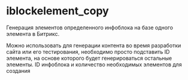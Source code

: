 # iblockelement_copy
Генерация элементов определенного инфоблока на базе одного элемента в Битрикс.

Можно использовать для генерации контента во время разработки сайта или его тестирования, необходимо просто подставить ID элемента, на основе которого будет генерироваться остальные элементы. ID инфоблока и количество необходимых элементов для создания
